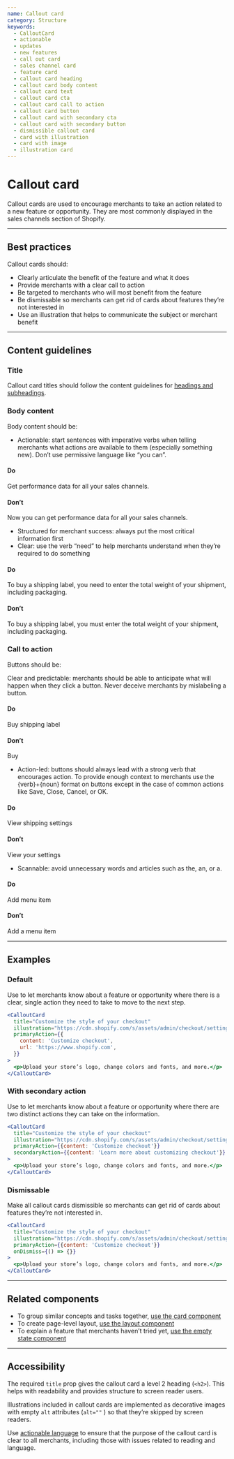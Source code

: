 ```yaml
---
name: Callout card
category: Structure
keywords:
  - CalloutCard
  - actionable
  - updates
  - new features
  - call out card
  - sales channel card
  - feature card
  - callout card heading
  - callout card body content
  - callout card text
  - callout card cta
  - callout card call to action
  - callout card button
  - callout card with secondary cta
  - callout card with secondary button
  - dismissible callout card
  - card with illustration
  - card with image
  - illustration card
---
```


# Callout card

Callout cards are used to encourage merchants to take an action related to a new feature or opportunity. They are most commonly displayed in the sales channels section of Shopify.

---

## Best practices

Callout cards should:

- Clearly articulate the benefit of the feature and what it does
- Provide merchants with a clear call to action
- Be targeted to merchants who will most benefit from the feature
- Be dismissable so merchants can get rid of cards about features they’re not interested in
- Use an illustration that helps to communicate the subject or merchant benefit

---

## Content guidelines

### Title

Callout card titles should follow the content guidelines for [headings and subheadings](https://polaris.shopify.com/content/actionable-language#section-headings-and-subheadings).

### Body content

Body content should be:

- Actionable: start sentences with imperative verbs when telling merchants what actions are available to them (especially something new). Don’t use permissive language like “you can”.

<!-- dodont -->

#### Do

Get performance data for all your sales channels.

#### Don’t

Now you can get performance data for all your sales channels.

<!-- end -->

- Structured for merchant success: always put the most critical information first
- Clear: use the verb “need” to help merchants understand when they’re required to do something

<!-- dodont -->

#### Do

To buy a shipping label, you need to enter the total weight of your shipment, including packaging.

#### Don’t

To buy a shipping label, you must enter the total weight of your shipment, including packaging.

<!-- end -->

### Call to action

Buttons should be:

Clear and predictable: merchants should be able to anticipate what will happen when they click a button. Never deceive merchants by mislabeling a button.

<!-- dodont -->

#### Do

Buy shipping label

#### Don’t

Buy

<!-- end -->

- Action-led: buttons should always lead with a strong verb that encourages action. To provide enough context to merchants use the {verb}+{noun} format on buttons except in the case of common actions like Save, Close, Cancel, or OK.

<!-- dodont -->

#### Do

View shipping settings

#### Don’t

View your settings

<!-- end -->

- Scannable: avoid unnecessary words and articles such as the, an, or a.

<!-- dodont -->

#### Do

Add menu item

#### Don’t

Add a menu item

<!-- end -->

---

## Examples

### Default

Use to let merchants know about a feature or opportunity where there is a clear, single action they need to take to move to the next step.

```jsx
<CalloutCard
  title="Customize the style of your checkout"
  illustration="https://cdn.shopify.com/s/assets/admin/checkout/settings-customizecart-705f57c725ac05be5a34ec20c05b94298cb8afd10aac7bd9c7ad02030f48cfa0.svg"
  primaryAction={{
    content: 'Customize checkout',
    url: 'https://www.shopify.com',
  }}
>
  <p>Upload your store’s logo, change colors and fonts, and more.</p>
</CalloutCard>
```

### With secondary action

Use to let merchants know about a feature or opportunity where there are two distinct actions they can take on the information.

```jsx
<CalloutCard
  title="Customize the style of your checkout"
  illustration="https://cdn.shopify.com/s/assets/admin/checkout/settings-customizecart-705f57c725ac05be5a34ec20c05b94298cb8afd10aac7bd9c7ad02030f48cfa0.svg"
  primaryAction={{content: 'Customize checkout'}}
  secondaryAction={{content: 'Learn more about customizing checkout'}}
>
  <p>Upload your store’s logo, change colors and fonts, and more.</p>
</CalloutCard>
```

### Dismissable

Make all callout cards dismissible so merchants can get rid of cards about features they’re not interested in.

```jsx
<CalloutCard
  title="Customize the style of your checkout"
  illustration="https://cdn.shopify.com/s/assets/admin/checkout/settings-customizecart-705f57c725ac05be5a34ec20c05b94298cb8afd10aac7bd9c7ad02030f48cfa0.svg"
  primaryAction={{content: 'Customize checkout'}}
  onDismiss={() => {}}
>
  <p>Upload your store’s logo, change colors and fonts, and more.</p>
</CalloutCard>
```

---

## Related components

- To group similar concepts and tasks together, [use the card component](https://polaris.shopify.com/components/card)
- To create page-level layout, [use the layout component](https://polaris.shopify.com/components/layout)
- To explain a feature that merchants haven’t tried yet, [use the empty state component](https://polaris.shopify.com/components/empty-state)

---

## Accessibility

The required `title` prop gives the callout card a level 2 heading (`<h2>`). This helps with readability and provides structure to screen reader users.

Illustrations included in callout cards are implemented as decorative images with empty `alt` attributes (`alt=""` ) so that they’re skipped by screen readers.

Use [actionable language](https://polaris.shopify.com/content/actionable-language#navigation) to ensure that the purpose of the callout card is clear to all merchants, including those with issues related to reading and language.
